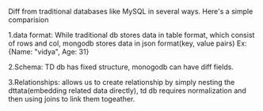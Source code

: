 Diff from traditional databases like MySQL in several ways. 
Here's a simple comparision 

1.data format: 
While traditional db stores data in table format, which consist of rows and col, 
mongodb stores data in json format(key, value pairs) 
Ex: {Name: "vidya", Age: 31}

2.Schema: 
TD db has fixed structure, monogodb can have diff fields.

3.Relationships: 
allows us to create relationship by simply nesting the dttata(embedding related data
directly), td db requires normalization and then using joins to link them togeather. 
